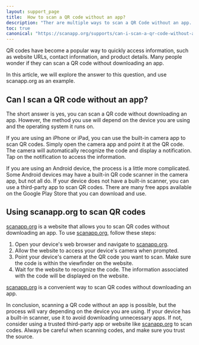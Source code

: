 ```yaml
---
layout: support_page
title:  How to scan a QR code without an app? 
description: "Ther are multiple ways to scan a QR Code without an app. However, the method you use will depend on the device you are using and the operating system it runs on. <a href='https://scanapp.org'>scanapp.org</a> is a website that allows you to scan QR codes without downloading an app. To use <a href='https://scanapp.org'>scanapp.org</a>."
toc: true
canonical: "https://scanapp.org/supports/can-i-scan-a-qr-code-without-an-app"
---
```


QR codes have become a popular way to quickly access information, such as website URLs, contact information, and product details. Many people wonder if they can scan a QR code without downloading an app.

In this article, we will explore the answer to this question, and use scanapp.org as an example.

## Can I scan a QR code without an app?

The short answer is yes, you can scan a QR code without downloading an app. However, the method you use will depend on the device you are using and the operating system it runs on.

If you are using an iPhone or iPad, you can use the built-in camera app to scan QR codes. Simply open the camera app and point it at the QR code. The camera will automatically recognize the code and display a notification. Tap on the notification to access the information.

If you are using an Android device, the process is a little more complicated. Some Android devices may have a built-in QR code scanner in the camera app, but not all do. If your device does not have a built-in scanner, you can use a third-party app to scan QR codes. There are many free apps available on the Google Play Store that you can download and use.

## Using scanapp.org to scan QR codes

[scanapp.org](https://scanapp.org) is a website that allows you to scan QR codes without downloading an app. To use [scanapp.org](https://scanapp.org), follow these steps:

1.   Open your device's web browser and navigate to [scanapp.org](https://scanapp.org).
2.   Allow the website to access your device's camera when prompted.
3.   Point your device's camera at the QR code you want to scan. Make sure the code is within the viewfinder on the website.
4.   Wait for the website to recognize the code. The information associated with the code will be displayed on the website.

[scanapp.org](https://scanapp.org) is a convenient way to scan QR codes without downloading an app.

In conclusion, scanning a QR code without an app is possible, but the process will vary depending on the device you are using. If your device has a built-in scanner, use it to avoid downloading unnecessary apps. If not, consider using a trusted third-party app or website like [scanapp.org](https://scanapp.org) to scan codes. Always be careful when scanning codes, and make sure you trust the source.